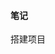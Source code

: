 <!--
 * @Author: your name
 * @Date: 2021-01-04 14:41:57
 * @LastEditTime: 2021-01-04 15:39:20
 * @LastEditors: Please set LastEditors
 * @Description: In User Settings Edit
 * @FilePath: \reactAdmin\react-admin\README.md
-->
#### 笔记
搭建项目
